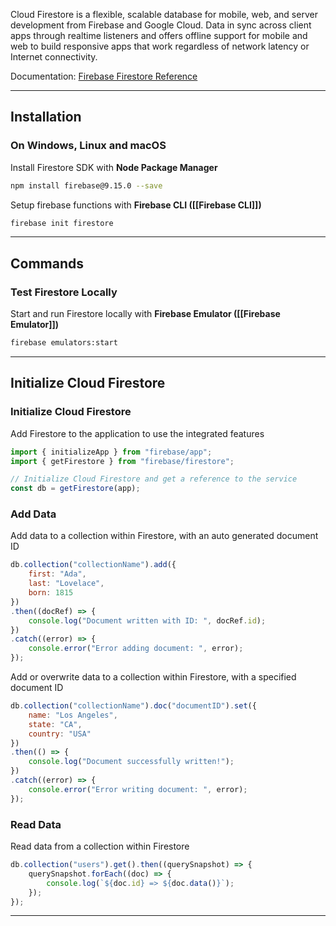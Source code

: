 Cloud Firestore is a flexible, scalable database for mobile, web, and server development from Firebase and Google Cloud. Data in sync across client apps through realtime listeners and offers offline support for mobile and web to build responsive apps that work regardless of network latency or Internet connectivity.

Documentation: [Firebase Firestore Reference](https://firebase.google.com/docs/firestore)
___
## Installation

### On Windows, Linux and macOS
Install Firestore SDK with **Node Package Manager**
```bash
npm install firebase@9.15.0 --save
```

Setup firebase functions with **Firebase CLI ([[Firebase CLI]])**
```bash
firebase init firestore
```

___

## Commands

### Test Firestore Locally
Start and run Firestore locally with **Firebase Emulator ([[Firebase Emulator]])**
```bash
firebase emulators:start
```

___

## Initialize Cloud Firestore

### Initialize Cloud Firestore
Add Firestore to the application to use the integrated features
```javascript
import { initializeApp } from "firebase/app";  
import { getFirestore } from "firebase/firestore";

// Initialize Cloud Firestore and get a reference to the service  
const db = getFirestore(app);
```

### Add Data
Add data to a collection within Firestore, with an auto generated document ID
```javascript
db.collection("collectionName").add({    
	first: "Ada",
	last: "Lovelace",
	born: 1815  
})  
.then((docRef) => {
	console.log("Document written with ID: ", docRef.id);  
})  
.catch((error) => {
	console.error("Error adding document: ", error);  
});
```

Add or overwrite data to a collection within Firestore, with a specified document ID
```javascript
db.collection("collectionName").doc("documentID").set({
	name: "Los Angeles",
	state: "CA",
	country: "USA"  
})  
.then(() => {
	console.log("Document successfully written!");  
})  
.catch((error) => {
	console.error("Error writing document: ", error);  
});
```

### Read Data
Read data from a collection within Firestore
```javascript
db.collection("users").get().then((querySnapshot) => {
	querySnapshot.forEach((doc) => {
		console.log(`${doc.id} => ${doc.data()}`);
	});  
});
```

___